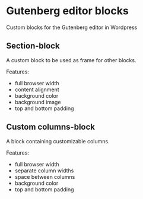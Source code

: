 # Gutenberg editor blocks
Custom blocks for the Gutenberg editor in Wordpress

## Section-block
A custom block to be used as frame for other blocks.

Features:
- full browser width
- content alignment
- background color
- background image
- top and bottom padding

## Custom columns-block
A block containing customizable columns.

Features:
- full browser width
- separate column widths
- space between columns
- background color
- top and bottom padding

